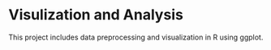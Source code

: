 # Visulization and Analysis
This project includes data preprocessing and visualization in R using ggplot.
